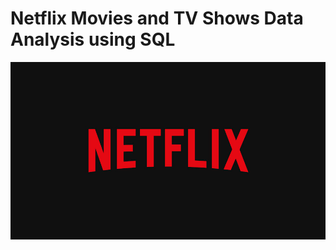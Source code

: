# Netflix Movies and TV Shows Data Analysis using SQL

![Netflix Logo](https://github.com/AishaS992/netflixsqlproject/blob/main/BrandAssets_Logos_01-Wordmark.jpg)
